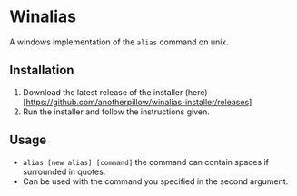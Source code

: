 # Winalias

A windows implementation of the `alias` command on unix.

## Installation

1. Download the latest release of the installer (here)[https://github.com/anotherpillow/winalias-installer/releases]
2. Run the installer and follow the instructions given.

## Usage

- `alias [new alias] [command]` the command can contain spaces if surrounded in quotes.
- Can be used with the command you specified in the second argument.